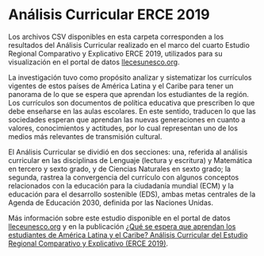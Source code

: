 # Análisis Curricular ERCE 2019

Los archivos CSV disponibles en esta carpeta corresponden a los resultados del Análisis Curricular realizado en el marco del cuarto Estudio Regional Comparativo y Explicativo ERCE 2019, utilizados para su visualización en el portal de datos [llecesunesco.org](www.lleceunesco.org).

La investigación tuvo como propósito analizar y sistematizar los currículos vigentes de estos países de América Latina y el Caribe para tener un panorama de lo que se espera que aprendan los estudiantes de la región. Los currículos son documentos de política educativa que prescriben lo que debe enseñarse en las aulas escolares. En este sentido, traducen lo que las sociedades esperan que aprendan las nuevas generaciones en cuanto a valores, conocimientos y actitudes, por lo cual representan uno de los medios más relevantes de transmisión cultural. 

El Análisis Curricular se dividió en dos secciones: una, referida al análisis curricular en las disciplinas de Lenguaje (lectura y escritura) y Matemática en tercero y sexto grado, y de Ciencias Naturales en sexto grado; la segunda, rastrea la convergencia del currículo con algunos conceptos relacionados con la educación para la ciudadanía mundial (ECM) y la educación para el desarrollo sostenible (EDS), ambas metas centrales de la Agenda de Educación 2030, definida por las Naciones Unidas.

Más información sobre este estudio disponible en el portal de datos [lleceunesco.org](www.lleceunesco.org) y en la publicación [¿Qué se espera que aprendan los estudiantes de América Latina y el Caribe? Análisis Curricular del Estudio Regional Comparativo y Explicativo (ERCE 2019)](https://unesdoc.unesco.org/ark:/48223/pf0000373982). 
